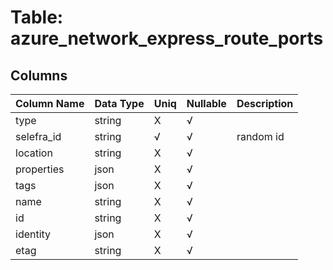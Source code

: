 # Table: azure_network_express_route_ports

## Columns 

|  Column Name   |  Data Type  | Uniq | Nullable | Description | 
|  ----  | ----  | ----  | ----  | ---- | 
| type | string | X | √ |  | 
| selefra_id | string | √ | √ | random id | 
| location | string | X | √ |  | 
| properties | json | X | √ |  | 
| tags | json | X | √ |  | 
| name | string | X | √ |  | 
| id | string | X | √ |  | 
| identity | json | X | √ |  | 
| etag | string | X | √ |  | 


